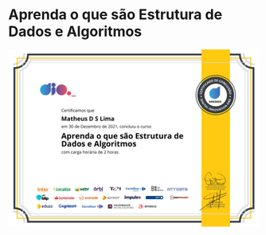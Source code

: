 # Aprenda o que são Estrutura de Dados e Algoritmos

![certificado](https://github.com/matheusmslima/notes-inter-frontend-dev/blob/main/aula-3-estrutura-de-dados-e-algoritmos/estrutura-de-dados-e-algoritmos.jpg)
